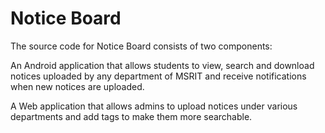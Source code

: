 # Notice Board

The source code for Notice Board consists of two components: 

An Android application that allows students to view, search and download notices uploaded by any department of MSRIT and receive notifications when new notices are uploaded.

A Web application that allows admins to upload notices under various departments and add tags to make them more searchable. 
